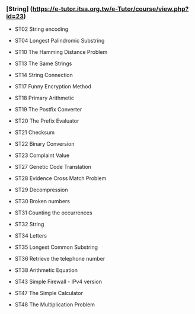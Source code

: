 ### [String] (https://e-tutor.itsa.org.tw/e-Tutor/course/view.php?id=23)

- ST02 String encoding

- ST04 Longest Palindromic Substring

- ST10 The Hamming Distance Problem

- ST13 The Same Strings

- ST14 String Connection

- ST17 Funny Encryption Method

- ST18 Primary Arithmetic

- ST19 The Postfix Converter

- ST20 The Prefix Evaluator

- ST21 Checksum

- ST22 Binary Conversion

- ST23 Complaint Value

- ST27 Genetic Code Translation

- ST28 Evidence Cross Match Problem

- ST29 Decompression

- ST30 Broken numbers

- ST31 Counting the occurrences

- ST32 String

- ST34 Letters

- ST35 Longest Common Substring

- ST36 Retrieve the telephone number

- ST38 Arithmetic Equation

- ST43 Simple Firewall - IPv4 version

- ST47 The Simple Calculator

- ST48 The Multiplication Problem
